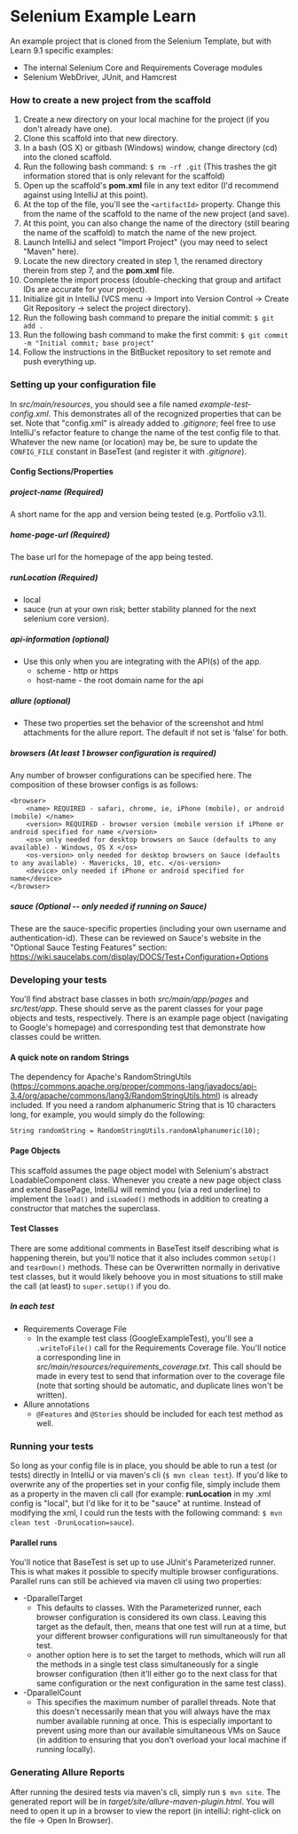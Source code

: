 Selenium Example Learn
======================
An example project that is cloned from the Selenium Template, but with Learn 9.1 specific examples: 

* The internal Selenium Core and Requirements Coverage modules
* Selenium WebDriver, JUnit, and Hamcrest

### How to create a new project from the scaffold
1. Create a new directory on your local machine for the project (if you don't already have one).
2. Clone this scaffold into that new directory.
3. In a bash (OS X) or gitbash (Windows) window, change directory (cd) into the cloned scaffold.
4. Run the following bash command: `$ rm -rf .git` (This trashes the git information stored that is only relevant for the scaffold)
5. Open up the scaffold's **pom.xml** file in any text editor (I'd recommend against using IntelliJ at this point). 
6. At the top of the file, you'll see the `<artifactId>` property. Change this from the name of the scaffold to the name of the new project (and save).
7. At this point, you can also change the name of the directory (still bearing the name of the scaffold) to match the name of the new project.
8. Launch IntelliJ and select "Import Project" (you may need to select "Maven" here). 
9. Locate the new directory created in step 1, the renamed directory therein from step 7, and the **pom.xml** file.
10. Complete the import process (double-checking that group and artifact IDs are accurate for your project).
11. Initialize git in IntelliJ (VCS menu -> Import into Version Control -> Create Git Repository -> select the project directory).
12. Run the following bash command to prepare the initial commit: `$ git add .`
13. Run the following bash command to make the first commit: `$ git commit -m "Initial commit; base project"`
14. Follow the instructions in the BitBucket repository to set remote and push everything up.

### Setting up your configuration file
In _src/main/resources_, you should see a file named _example-test-config.xml_. This demonstrates all of the recognized properties that can be set. Note that "config.xml" is already added to _.gitignore_; feel free to use IntelliJ's refactor feature to change the name of the test config file to that. Whatever the new name (or location) may be, be sure to update the `CONFIG_FILE` constant in BaseTest (and register it with _.gitignore_).

#### Config Sections/Properties

##### project-name (Required)
A short name for the app and version being tested (e.g. Portfolio v3.1).

##### home-page-url (Required)
The base url for the homepage of the app being tested.

##### runLocation (Required)
* local
* sauce (run at your own risk; better stability planned for the next selenium core version).

##### api-information (optional)
* Use this only when you are integrating with the API(s) of the app.
    * scheme - http or https
    * host-name - the root domain name for the api

##### allure (optional)
* These two properties set the behavior of the screenshot and html attachments for the allure report. The default if not set is 'false' for both.

##### browsers (At least 1 browser configuration is required)
Any number of browser configurations can be specified here. The composition of these browser configs is as follows:

    <browser>
        <name> REQUIRED - safari, chrome, ie, iPhone (mobile), or android (mobile) </name>
        <version> REQUIRED - browser version (mobile version if iPhone or android specified for name </version>
        <os> only needed for desktop browsers on Sauce (defaults to any available) - Windows, OS X </os>
        <os-version> only needed for desktop browsers on Sauce (defaults to any available) - Mavericks, 10, etc. </os-version>
        <device> only needed if iPhone or android specified for name</device>
    </browser>

##### sauce (Optional -- only needed if running on Sauce)
These are the sauce-specific properties (including your own username and authentication-id). These can be reviewed on Sauce's website in the "Optional Sauce Testing Features" section: https://wiki.saucelabs.com/display/DOCS/Test+Configuration+Options

### Developing your tests
You'll find abstract base classes in both _src/main/app/pages_ and _src/test/app_. These should serve as the parent classes for your page objects and tests, respectively. There is an example page object (navigating to Google's homepage) and corresponding test that demonstrate how classes could be written.

#### A quick note on random Strings
The dependency for Apache's RandomStringUtils (https://commons.apache.org/proper/commons-lang/javadocs/api-3.4/org/apache/commons/lang3/RandomStringUtils.html) is already included. If you need a random alphanumeric String that is 10 characters long, for example, you would simply do the following:

`String randomString = RandomStringUtils.randomAlphanumeric(10);`

#### Page Objects
This scaffold assumes the page object model with Selenium's abstract LoadableComponent class. Whenever you create a new page object class and extend BasePage, IntelliJ will remind you (via a red underline) to implement the `load()` and `isLoaded()` methods in addition to creating a constructor that matches the superclass.

#### Test Classes
There are some additional comments in BaseTest itself describing what is happening therein, but you'll notice that it also includes common `setUp()` and `tearDown()` methods. These can be Overwritten normally in derivative test classes, but it would likely behoove you in most situations to still make the call (at least) to `super.setUp()` if you do.

##### In each test
* Requirements Coverage File
    * In the example test class (GoogleExampleTest), you'll see a `.writeToFile()` call for the Requirements Coverage file. You'll notice a corresponding line in _src/main/resources/requirements_coverage.txt_. This call should be made in every test to send that information over to the coverage file (note that sorting should be automatic, and duplicate lines won't be written).
* Allure annotations
    * `@Features` and `@Stories` should be included for each test method as well.
 
### Running your tests
So long as your config file is in place, you should be able to run a test (or tests) directly in IntelliJ or via maven's cli (`$ mvn clean test`). If you'd like to overwrite any of the properties set in your config file, simply include them as a property in the maven cli call (for example: **runLocation** in my .xml config is "local", but I'd like for it to be "sauce" at runtime. Instead of modifying the xml, I could run the tests with the following command: `$ mvn clean test -DrunLocation=sauce`).

#### Parallel runs
You'll notice that BaseTest is set up to use JUnit's Parameterized runner. This is what makes it possible to specify multiple browser configurations. Parallel runs can still be achieved via maven cli using two properties:

* -DparallelTarget
    * This defaults to classes. With the Parameterized runner, each browser configuration is considered its own class. Leaving this target as the default, then, means that one test will run at a time, but your different browser configurations will run simultaneously for that test.
    * another option here is to set the target to methods, which will run all the methods in a single test class simultaneously for a single browser configuration (then it'll either go to the next class for that same configuration or the next configuration in the same test class).
* -DparallelCount
    * This specifies the maximum number of parallel threads. Note that this doesn't necessarily mean that you will always have the max number available running at once. This is especially important to prevent using more than our available simultaneous VMs on Sauce (in addition to ensuring that you don't overload your local machine if running locally).

### Generating Allure Reports
After running the desired tests via maven's cli, simply run `$ mvn site`. The generated report will be in _target/site/allure-maven-plugin.html_. You will need to open it up in a browser to view the report (in intelliJ: right-click on the file -> Open In Browser).